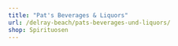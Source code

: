 ```yaml
---
title: "Pat's Beverages & Liquors"
url: /delray-beach/pats-beverages-und-liquors/
shop: Spirituosen
---
```

